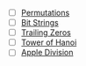 - [ ] [Permutations](https://cses.fi/problemset/task/1070)
- [ ] [Bit Strings](https://cses.fi/problemset/task/1617)
- [ ] [Trailing Zeros](https://cses.fi/problemset/task/1618)
- [ ] [Tower of Hanoi](https://cses.fi/problemset/task/2165)
- [ ] [Apple Division](https://cses.fi/problemset/task/1623)
